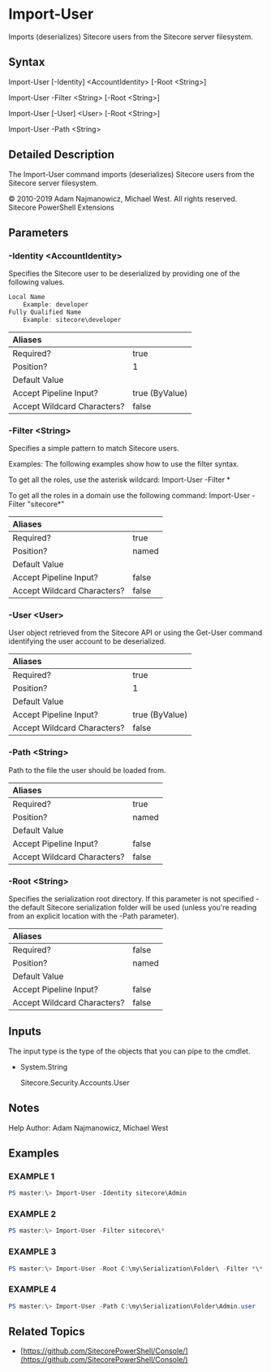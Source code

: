 # Import-User

Imports \(deserializes\) Sitecore users from the Sitecore server filesystem.

## Syntax

Import-User \[-Identity\] &lt;AccountIdentity&gt; \[-Root &lt;String&gt;\]

Import-User -Filter &lt;String&gt; \[-Root &lt;String&gt;\]

Import-User \[-User\] &lt;User&gt; \[-Root &lt;String&gt;\]

Import-User -Path &lt;String&gt;

## Detailed Description

The Import-User command imports \(deserializes\) Sitecore users from the Sitecore server filesystem.

© 2010-2019 Adam Najmanowicz, Michael West. All rights reserved. Sitecore PowerShell Extensions

## Parameters

### -Identity  &lt;AccountIdentity&gt;

Specifies the Sitecore user to be deserialized by providing one of the following values.

```powershell
Local Name
    Example: developer
Fully Qualified Name
    Example: sitecore\developer
```

| Aliases |  |
| :--- | :--- |
| Required? | true |
| Position? | 1 |
| Default Value |  |
| Accept Pipeline Input? | true \(ByValue\) |
| Accept Wildcard Characters? | false |

### -Filter  &lt;String&gt;

Specifies a simple pattern to match Sitecore users.

Examples: The following examples show how to use the filter syntax.

To get all the roles, use the asterisk wildcard: Import-User -Filter \*

To get all the roles in a domain use the following command: Import-User -Filter "sitecore\*"

| Aliases |  |
| :--- | :--- |
| Required? | true |
| Position? | named |
| Default Value |  |
| Accept Pipeline Input? | false |
| Accept Wildcard Characters? | false |

### -User  &lt;User&gt;

User object retrieved from the Sitecore API or using the Get-User command identifying the user account to be deserialized.

| Aliases |  |
| :--- | :--- |
| Required? | true |
| Position? | 1 |
| Default Value |  |
| Accept Pipeline Input? | true \(ByValue\) |
| Accept Wildcard Characters? | false |

### -Path  &lt;String&gt;

Path to the file the user should be loaded from.

| Aliases |  |
| :--- | :--- |
| Required? | true |
| Position? | named |
| Default Value |  |
| Accept Pipeline Input? | false |
| Accept Wildcard Characters? | false |

### -Root  &lt;String&gt;

Specifies the serialization root directory. If this parameter is not specified - the default Sitecore serialization folder will be used \(unless you're reading from an explicit location with the -Path parameter\).

| Aliases |  |
| :--- | :--- |
| Required? | false |
| Position? | named |
| Default Value |  |
| Accept Pipeline Input? | false |
| Accept Wildcard Characters? | false |

## Inputs

The input type is the type of the objects that you can pipe to the cmdlet.

* System.String

  Sitecore.Security.Accounts.User

## Notes

Help Author: Adam Najmanowicz, Michael West

## Examples

### EXAMPLE 1

```powershell
PS master:\> Import-User -Identity sitecore\Admin
```

### EXAMPLE 2

```powershell
PS master:\> Import-User -Filter sitecore\*
```

### EXAMPLE 3

```powershell
PS master:\> Import-User -Root C:\my\Serialization\Folder\ -Filter *\*
```

### EXAMPLE 4

```powershell
PS master:\> Import-User -Path C:\my\Serialization\Folder\Admin.user
```

## Related Topics

* [https://github.com/SitecorePowerShell/Console/](https://github.com/SitecorePowerShell/Console/) 

